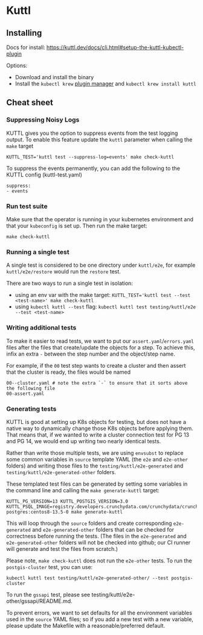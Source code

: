 # Kuttl

## Installing
Docs for install: https://kuttl.dev/docs/cli.html#setup-the-kuttl-kubectl-plugin

Options:
  - Download and install the binary
  - Install the `kubectl krew` [plugin manager](https://github.com/kubernetes-sigs/krew)
    and `kubectl krew install kuttl`
## Cheat sheet

### Suppressing Noisy Logs

KUTTL gives you the option to suppress events from the test logging output. To enable this feature
update the `kuttl` parameter when calling the `make` target

```
KUTTL_TEST='kuttl test --suppress-log=events' make check-kuttl
```

To suppress the events permanently, you can add the following to the KUTTL config (kuttl-test.yaml)
```
suppress: 
- events
```

### Run test suite

Make sure that the operator is running in your kubernetes environment and that your `kubeconfig` is
set up. Then run the make target:

```
make check-kuttl
```

### Running a single test
A single test is considered to be one directory under `kuttl/e2e`, for example
`kuttl/e2e/restore` would run the `restore` test.

There are two ways to run a single test in isolation: 
- using an env var with the make target: `KUTTL_TEST='kuttl test --test <test-name>' make check-kuttl`
- using `kubectl kuttl --test` flag: `kubectl kuttl test testing/kuttl/e2e --test <test-name>`

### Writing additional tests

To make it easier to read tests, we want to put our `assert.yaml`/`errors.yaml` files after the
files that create/update the objects for a step. To achieve this, infix an extra `-` between the
step number and the object/step name.

For example, if the `00` test step wants to create a cluster and then assert that the cluster is ready,
the files would be named

```console
00--cluster.yaml # note the extra `-` to ensure that it sorts above the following file
00-assert.yaml
```

### Generating tests

KUTTL is good at setting up K8s objects for testing, but does not have a native way to dynamically
change those K8s objects before applying them. That means that, if we wanted to write a cluster
connection test for PG 13 and PG 14, we would end up writing two nearly identical tests.

Rather than write those multiple tests, we are using `envsubst` to replace some common variables
in `source` template YAML (the `e2e` and `e2e-other` folders) and writing those files to the
`testing/kuttl/e2e-generated` and `testing/kuttl/e2e-generated-other` folders.

These templated test files can be generated by setting some variables in the command line and
calling the `make generate-kuttl` target:

```console
KUTTL_PG_VERSION=13 KUTTL_POSTGIS_VERSION=3.0 KUTTL_PSQL_IMAGE=registry.developers.crunchydata.com/crunchydata/crunchy-postgres:centos8-13.5-0 make generate-kuttl
```

This will loop through the `source` folders and create corresponding `e2e-generated` and
`e2e-generated-other` folders that can be checked for correctness before running the tests.
(The files in the `e2e-generated` and `e2e-generated-other` folders will not be checked into
github; our CI runner will generate and test the files from scratch.)

Please note, `make check-kuttl` does not run the `e2e-other` tests.  To run the `postgis-cluster`
test, you can use:

`kubectl kuttl test testing/kuttl/e2e-generated-other/ --test postgis-cluster`

To run the `gssapi` test, please see testing/kuttl/e2e-other/gssapi/README.md.

To prevent errors, we want to set defaults for all the environment variables used in the `source`
YAML files; so if you add a new test with a new variable, please update the Makefile with a
reasonable/preferred default.
